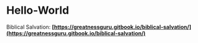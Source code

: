 # Hello-World

Biblical Salvation:
**[https://greatnessguru.gitbook.io/biblical-salvation/](https://greatnessguru.gitbook.io/biblical-salvation/)**
